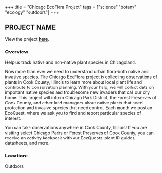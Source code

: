 +++
title = "Chicago EcoFlora Project"
tags = ["science" "botany" "ecology" "outdoors"]
+++

## PROJECT NAME

View the project [**here**](https://budburst.org/chicago-ecoflora).

### Overview

Help us track native and non-native plant species in Chicagoland.

Now more than ever we need to understand urban flora-both native and invasive species. The Chicago EcoFlora project is collecting observations of plants in Cook County, Illinois to learn more about local plant life and contribute to conservation planning. With your help, we will collect data on important native species and troublesome new invaders that call our city home. This project will inform Chicago Park District, the Forest Preserves of Cook County, and other land managers about native plants that need protection and invasive species that need control. Each month we post an EcoQuest, where we ask you to find and report particular species of interest.

You can take observations anywhere in Cook County, Illinois! If you are visiting select Chicago Parks or Forest Preserves of Cook County, you can receive an activity backpack with our EcoQuests, plant ID guides, datasheets, and more.

### Location:
Outdoors
